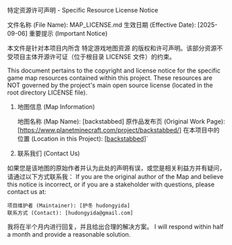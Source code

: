 特定资源许可声明 - Specific Resource License Notice

文件名称 (File Name): MAP_LICENSE.md 生效日期 (Effective Date): [2025-09-06]
重要提示 (Important Notice)

本文件是针对本项目内所含 特定游戏地图资源 的版权和许可声明。该部分资源不受项目主体开源许可证（位于根目录 LICENSE 文件）的约束。

This document pertains to the copyright and license notice for the specific game map resources contained within this project. These resources are NOT governed by the project's main open source license (located in the root directory LICENSE file).
1. 地图信息 (Map Information)

    地图名称 (Map Name): [backstabbed]
    原作品发布页 (Original Work Page): [https://www.planetminecraft.com/project/backstabbed/]
    在本项目中的位置 (Location in this Project): [[backstabbed](https://github.com/hudongyida/minecraft_minigame_docker/tree/main/backstabbed/Backstabbed/Backstabbed)]`

2. 联系我们 (Contact Us)

如果您是该地图的原始作者并认为此处的声明有误，或您是相关利益方并有疑问，请通过以下方式联系我： If you are the original author of the Map and believe this notice is incorrect, or if you are a stakeholder with questions, please contact us at:

    项目维护者 (Maintainer): [护冬 hudongyida]
    联系方式 (Contact): [hudongyida@gmail.com]

我将在半个月内进行回复，并且给出合理的解决方案。 I will respond within half a month and provide a reasonable solution.
